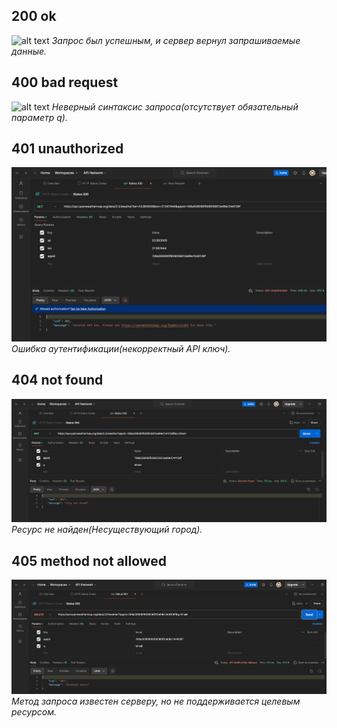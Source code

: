 ## 200 ok
![alt text](200-1.png)
*Запрос был успешным, и сервер вернул запрашиваемые данные.*
## 400 bad request
![alt text](400-1.png)
*Неверный синтаксис запроса(отсутствует обязательный параметр q).* 
## 401 unauthorized
![alt text](401.png)
*Ошибка аутентификации(некорректный API ключ).*
## 404 not found
![alt text](404.png)
*Ресурс не найден(Несуществующий город).*
## 405 method not allowed
![alt text](405.png)
*Метод запроса известен серверу, но не поддерживается целевым ресурсом.*
